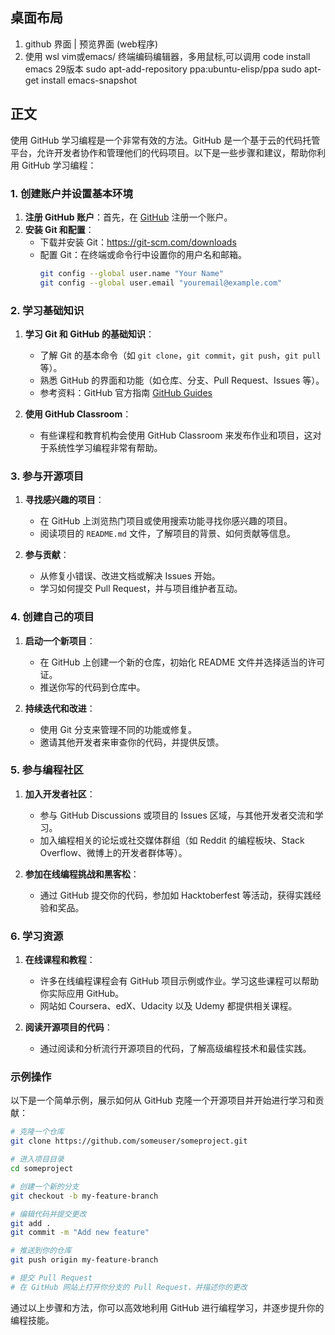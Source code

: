 ## 桌面布局

1. github 界面 | 预览界面 (web程序)
2. 使用 wsl vim或emacs/ 终端编码编辑器，多用鼠标,可以调用 code 
install emacs 29版本
sudo apt-add-repository ppa:ubuntu-elisp/ppa
sudo apt-get install emacs-snapshot

## 正文
使用 GitHub 学习编程是一个非常有效的方法。GitHub 是一个基于云的代码托管平台，允许开发者协作和管理他们的代码项目。以下是一些步骤和建议，帮助你利用 GitHub 学习编程：

### 1. 创建账户并设置基本环境

1. **注册 GitHub 账户**：首先，在 [GitHub](https://github.com) 注册一个账户。
2. **安装 Git 和配置**：
   - 下载并安装 Git：https://git-scm.com/downloads
   - 配置 Git：在终端或命令行中设置你的用户名和邮箱。
     ```sh
     git config --global user.name "Your Name"
     git config --global user.email "youremail@example.com"
     ```

### 2. 学习基础知识

1. **学习 Git 和 GitHub 的基础知识**：
   - 了解 Git 的基本命令（如 `git clone`，`git commit`，`git push`，`git pull` 等）。
   - 熟悉 GitHub 的界面和功能（如仓库、分支、Pull Request、Issues 等）。
   - 参考资料：GitHub 官方指南 [GitHub Guides](https://guides.github.com/)

2. **使用 GitHub Classroom**：
   - 有些课程和教育机构会使用 GitHub Classroom 来发布作业和项目，这对于系统性学习编程非常有帮助。

### 3. 参与开源项目

1. **寻找感兴趣的项目**：
   - 在 GitHub 上浏览热门项目或使用搜索功能寻找你感兴趣的项目。
   - 阅读项目的 `README.md` 文件，了解项目的背景、如何贡献等信息。

2. **参与贡献**：
   - 从修复小错误、改进文档或解决 Issues 开始。
   - 学习如何提交 Pull Request，并与项目维护者互动。

### 4. 创建自己的项目

1. **启动一个新项目**：
   - 在 GitHub 上创建一个新的仓库，初始化 README 文件并选择适当的许可证。
   - 推送你写的代码到仓库中。

2. **持续迭代和改进**：
   - 使用 Git 分支来管理不同的功能或修复。
   - 邀请其他开发者来审查你的代码，并提供反馈。

### 5. 参与编程社区

1. **加入开发者社区**：
   - 参与 GitHub Discussions 或项目的 Issues 区域，与其他开发者交流和学习。
   - 加入编程相关的论坛或社交媒体群组（如 Reddit 的编程板块、Stack Overflow、微博上的开发者群体等）。

2. **参加在线编程挑战和黑客松**：
   - 通过 GitHub 提交你的代码，参加如 Hacktoberfest 等活动，获得实践经验和奖品。

### 6. 学习资源

1. **在线课程和教程**：
   - 许多在线编程课程会有 GitHub 项目示例或作业。学习这些课程可以帮助你实际应用 GitHub。
   - 网站如 Coursera、edX、Udacity 以及 Udemy 都提供相关课程。

2. **阅读开源项目的代码**：
   - 通过阅读和分析流行开源项目的代码，了解高级编程技术和最佳实践。

### 示例操作

以下是一个简单示例，展示如何从 GitHub 克隆一个开源项目并开始进行学习和贡献：

```sh
# 克隆一个仓库
git clone https://github.com/someuser/someproject.git

# 进入项目目录
cd someproject

# 创建一个新的分支
git checkout -b my-feature-branch

# 编辑代码并提交更改
git add .
git commit -m "Add new feature"

# 推送到你的仓库
git push origin my-feature-branch

# 提交 Pull Request
# 在 GitHub 网站上打开你分支的 Pull Request，并描述你的更改
```

通过以上步骤和方法，你可以高效地利用 GitHub 进行编程学习，并逐步提升你的编程技能。
